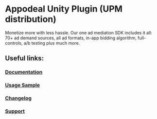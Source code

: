 # Appodeal Unity Plugin (UPM distribution)

Monetize more with less hassle. Our one ad mediation SDK includes it all: 70+ ad demand sources, all ad formats,
in-app bidding algorithm, full-controls, a/b testing plus much more.

## Useful links:

### [Documentation](https://docs.appodeal.com/unity/get-started?distribution=upm)

### [Usage Sample](Samples~/UsageSample/AppodealDemo.cs)

### [Changelog](CHANGELOG.md)

### [Support](https://faq.appodeal.com/en/articles/96628-technical-support)
